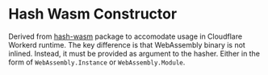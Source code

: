 # Hash Wasm Constructor

Derived from [hash-wasm](https://github.com/Daninet/hash-wasm) package to accomodate usage in Cloudflare Workerd runtime. The key difference is that WebAssembly binary is not inlined. Instead, it must be provided as argument to the hasher. Either in the form of `WebAssembly.Instance` or `WebAssembly.Module`.
